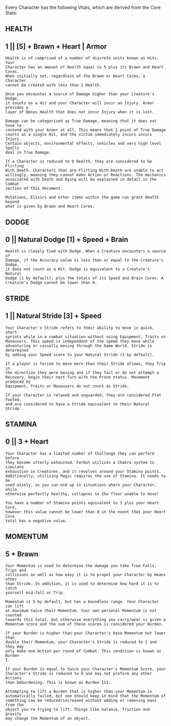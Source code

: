 Every Character has the following Vitals, which are derived from the Core Stats:

HEALTH            
------
1 || [5] + Brawn + Heart | Armor  
--------------------------------

    Health is of comprised of a number of discrete units known as Hits. Your
    Character has an amount of Health equal to 5 plus its Brawn and Heart Cores.
    When initially set, regardless of the Brawn or Heart Cores, a Character
    cannot be created with less than 1 Health.  
    
    Once you encounter a source of Damage higher than your Creature's Dodge,
    it counts as a Hit and your Character will incur an Injury. Armor provides a
    layer of Bonus Health that does not incur Injury when it is lost. 

    Damage can be categorized as True Damage, meaning that it does not have to
    contend with your Armor at all. This means that 1 point of True Damage
    counts as a single Hit, and the victim immediately incurs incurs Injury.
    Certain objects, environmental effects, vehicles and very high level Spells
    deal in True Damage.

    If a Character is reduced to 0 Health, they are considered to be Flirting
    With Death. Characters that are Flirting With Death are unable to act
    willingly, meaning they cannot make Action or Reactions. The mechanics
    associated with Death and Dying will be explained in detail in the Combat
    section of this document.

    Mutations, Elixirs and other items within the game can grant Health beyond
    what is given by Brawn and Heart Cores. 


DODGE
-----
0 || Natural Dodge [1] + Speed + Brain
----------------------------------------
    
    Health is closely tied with Dodge. When a Creature encounters a source of
    Damage, if the Accuracy value is less than or equal to the Creature's Dodge,
    it does not count as a Hit. Dodge is equivalent to a Creature's Natural
    Dodge (1 by default), plus the totals of its Speed and Brain Cores. A
    Creature's Dodge cannot be lower than 0.


STRIDE 
------
1 || Natural Stride [3] + Speed 
-------------------------------

    Your Character's Stride refers to their ability to move in quick, short
    sprints while in a combat situation without using Equipment, Traits or
    Maneuvers. This speed is independent of the speed they move while
    adventuring or casually moving through the Game World. Stride is determined
    by adding your Speed score to your Natural Stride (3 by default). 
    
    If a player is forced to move more than their Stride allows, they Trip in
    the direction they were moving and if they fail or do not attempt a
    Recovery, begin their next Turn with the Prone status. Movement produced by
    Equipment, Traits or Maneuvers do not count as Stride. 
    
    If your Character is relaxed and unguarded, they are considered Flat Footed,
    and are considered to have a Stride equivalent to their Natural Stride.

STAMINA 
-------
0 || 3 + Heart
--------------

    Your Character has a limited number of Challenge they can perform before
    they become utterly exhausted. FarOut utilizes a Chakra system to simulate
    exhaustion in Creatures, and it revolves around your Stamina points.
    Additionally, utilizing Magic requires the use of Stamina. It needs to be
    used wisely, as you can end up in situations where your Character, while
    otherwise perfectly healthy, collapses to the floor unable to move!

    You have a number of Stamina points equivalent to 3 plus your Heart Core,
    however this value cannot be lower than 0 in the event that your Heart Core
    total has a negative value. 

MOMENTUM
--------
5 + Brawn
---------

    Your Momentum is used to determine the damage you take from Falls, Trips and
    collisions as well as how easy it is to propel your Character by means other
    than Stride. In addition, it is used to determine how hard it is to catch
    yourself mid-fall or Trip. 
    
    Momentum is 5 by default, but has a boundless range. Your Character can lift
    at maximum twice their Momentum. Your own personal Momentum is not counted
    towards this total, but otherwise everything you carry/wear is given a
    Momentum score and the sum of these scores is considered your Burden. 
    
    If your Burden is higher than your Character's base Momentum but lower than
    double their Momentum, your Character's Stride is reduced to 1 and they may
    only make one Action per round of Combat. This condition is known as Burden
    I. 
    
    If your Burden is equal to twice your Character's Momentum Score, your
    Character's Stride is reduced to 0 and may not preform any other Actions
    than Deburdening. This is known as Burden III.

    Attempting to lift a Burden that is higher than your Momentum is
    automatically failed, but one should keep in mind that the Momentum of
    something can be reduced/increased without adding or removing mass from the
    object you're trying to lift. Things like balance, friction and gravity
    may change the Momentum of an object.
